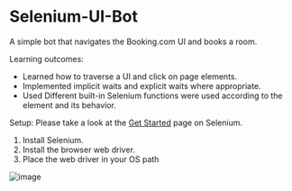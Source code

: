 # Selenium-UI-Bot
A simple bot that navigates the Booking.com UI and books a room.

Learning outcomes:
* Learned how to traverse a UI and click on page elements.
* Implemented implicit waits and explicit waits where appropriate.
* Used Different built-in Selenium functions were used according to the element and its behavior.

Setup:
Please take a look at the [Get Started](https://www.selenium.dev/documentation/webdriver/getting_started/) page on Selenium.
1. Install Selenium.
2. Install the browser web driver.
3. Place the web driver in your OS path

![image](https://github.com/user-attachments/assets/c2bd6c16-7673-4a3a-9510-40bc74018e37)
